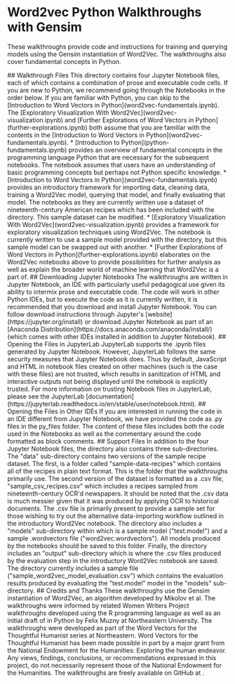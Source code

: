 # Word2vec Python Walkthroughs with Gensim

These walkthroughs provide code and instructions for training and querying models using the Gensim instantiation of Word2Vec. The walkthroughs also cover fundamental concepts in Python.

<!--A formatted version of this README is available in our GitHub repository: https://github.com/NEU-DSG/wwp-public-code-share/tree/main/WordVectors/python#readme --!>

## Walkthrough Files

This directory contains four Jupyter Notebook files, each of which contains a combination of prose and executable code cells. 

If you are new to Python, we recommend going through the Notebooks in the order below. 

If you are familiar with Python, you can skip to the [Introduction to Word Vectors in Python](word2vec-fundamentals.ipynb). 

The [Exploratory Visualization With Word2Vec](word2vec-visualization.ipynb) and [Further Explorations of Word Vectors in Python](further-explorations.ipynb) both assume that you are familiar with the contents in the [Introduction to Word Vectors in Python](word2vec-fundamentals.ipynb). 

* [Introduction to Python](python-fundamentals.ipynb) provides an overview of fundamental concepts in the programming language Python that are necessary for the subsequent notebooks. The notebook assumes that users have an understanding of basic programming concepts but perhaps not Python specific knowledge.
* [Introduction to Word Vectors in Python](word2vec-fundamentals.ipynb) provides an introductory framework for importing data, cleaning data, training a Word2Vec model, querying that model, and finally evaluating that model. The notebooks as they are currently written use a dataset of nineteenth-century American recipes which has been included with the directory. This sample dataset can be modified.
* [Exploratory Visualization With Word2Vec](word2vec-visualization.ipynb) provides a framework for exploratory visualization techniques using Word2Vec. The notebook is currently written to use a sample model provided with the directory, but this sample model can be swapped out with another.
* [Further Explorations of Word Vectors in Python](further-explorations.ipynb) elaborates on the Word2Vec notebooks above to provide possibilities for further analysis as well as explain the broader world of machine learning that Word2Vec is a part of.


## Downloading Jupyter Notebooks
The walkthroughs are written in Jupyter Notebook, an IDE with particularly useful pedagogical use given its ability to intermix prose and executable code. The code will work in other Python IDEs, but to execute the code as it is currently written, it is recommended that you download and install Jupyter Notebook. 

You can follow download instructions through Jupyter's [website](https://jupyter.org/install) or download Jupyter Notebook as part of an [Anaconda Distribution](https://docs.anaconda.com/anaconda/install/) (which comes with other IDEs installed in addition to Jupyter Notebook).

## Opening the Files in JupyterLab

JupyterLab supports the .ipynb files generated by Jupyter Notebook. However, JupyterLab follows the same security measures that Jupyter Notebook does. Thus by default, JavaScript and HTML in notebook files created on other machines (such is the case with these files) are not trusted, which results in sanitization of HTML and interactive outputs not being displayed until the notebook is explicitly trusted.

For more information on trusting Notebook files in JupyterLab, please see the JupyterLab [documentation](https://jupyterlab.readthedocs.io/en/stable/user/notebook.html).

## Opening the Files in Other IDEs

If you are interested in running the code in an IDE different from Jupyter Notebook, we have provided the code as .py files in the py_files folder.

The content of these files includes both the code used in the Notebooks as well as the commentary around the code formatted as block comments.

## Support Files

In addition to the four Jupyter Notebook files, the directory also contains three sub-directories. 

The "data" sub-directory contains two versions of the sample recipe dataset. The first, is a folder called "sample-data-recipes" which contains all of the recipes in plain text format. This is the folder that the walkthroughs primarily use. The second version of the dataset is formatted as a .csv file, "sample_csv_recipes.csv" which includes a recipes sampled from nineteenth-century OCR'd newspapers. It should be noted that the .csv data is much messier given that it was produced by applying OCR to historical documents. The .csv file is primarily present to provide a sample set for those wishing to try out the alternative data-importing workflow outlined in the introductory Word2Vec notebook.

The directory also includes a "models" sub-directory within which is a sample model ("test.model") and a sample .wordvectors file ("word2vec.wordvectors"). All models produced by the notebooks should be saved to this folder.

Finally, the directory includes an "output" sub-directory which is where the .csv files produced by the evaluation step in the introductory Word2Vec notebook are saved. The directory currently includes a sample file ("sample_word2vec_model_evaluation.csv") which contains the evaluation results produced by evaluating the "test.model" model in the "models" sub-directory.

## Credits and Thanks
These walkthroughs use the Gensim instantiation of Word2Vec, an algorithm developed by Mikolov et al. The walkthroughs were informed by related Women Writers Project walkthroughs developed using the R programming language as well as an initial draft of in Python by Felix Muzny at Northeastern University. 

The walkthroughs were developed as part of the Word Vectors for the Thoughtful Humanist series at Northeastern. Word Vectors for the Thoughtful Humanist has been made possible in part by a major grant from the National Endowment for the Humanities: Exploring the human endeavor. Any views, findings, conclusions, or recommendations expressed in this project, do not necessarily represent those of the National Endowment for the Humanities.

The walkthroughs are freely available on GitHub at <https://github.com/NEU-DSG/wwp-public-code-share/releases>.
